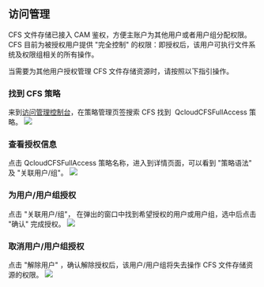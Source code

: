 ## 访问管理
CFS 文件存储已接入 CAM 鉴权，方便主账户为其他用户或者用户组分配权限。CFS 目前为被授权用户提供 "完全控制" 的权限：即授权后，该用户可执行文件系统及权限组相关的所有操作。

当需要为其他用户授权管理 CFS 文件存储资源时，请按照以下指引操作。

### 找到 CFS 策略
来到[访问管理控制台](http://console.tce.fsphere.cn/cam)，在策略管理页签搜索 CFS 找到  QcloudCFSFullAccess 策略。
![](https://main.qcloudimg.com/raw/3a6d3a7a506c96d89721c974051e963b.png)

### 查看授权信息
点击 QcloudCFSFullAccess 策略名称，进入到详情页面，可以看到 "策略语法" 及 "关联用户/组"。
![](https://main.qcloudimg.com/raw/2610a3b00ba907d3afd77a1fc24c8c1b.png)

### 为用户/用户组授权
点击 "关联用户/组"， 在弹出的窗口中找到希望授权的用户或用户组，选中后点击 "确认" 完成授权。
![](https://main.qcloudimg.com/raw/265ad68fe5dbd3a508f8f1c1ed4094ce.png)


### 取消用户/用户组授权
点击 "解除用户" ，确认解除授权后，该用户/用户组将失去操作 CFS 文件存储资源的权限。
![](https://main.qcloudimg.com/raw/b01115e9d6921cc16a5bcaab2f615874.png)


